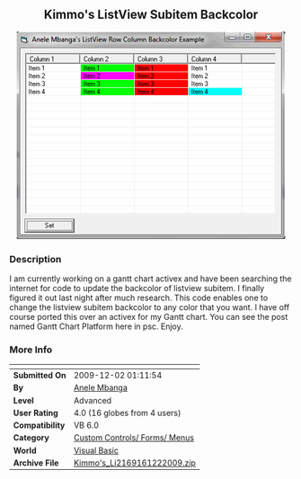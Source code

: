 ﻿<div align="center">

## Kimmo's ListView Subitem Backcolor

<img src="PIC2009122611459267.gif">
</div>

### Description

I am currently working on a gantt chart activex and have been searching the internet for code to update the backcolor of listview subitem. I finally figured it out last night after much research. This code enables one to change the listview subitem backcolor to any color that you want. I have off course ported this over an activex for my Gantt chart. You can see the post named Gantt Chart Platform here in psc. Enjoy.
 
### More Info
 


<span>             |<span>
---                |---
**Submitted On**   |2009-12-02 01:11:54
**By**             |[Anele Mbanga](https://github.com/Planet-Source-Code/PSCIndex/blob/master/ByAuthor/anele-mbanga.md)
**Level**          |Advanced
**User Rating**    |4.0 (16 globes from 4 users)
**Compatibility**  |VB 6\.0
**Category**       |[Custom Controls/ Forms/  Menus](https://github.com/Planet-Source-Code/PSCIndex/blob/master/ByCategory/custom-controls-forms-menus__1-4.md)
**World**          |[Visual Basic](https://github.com/Planet-Source-Code/PSCIndex/blob/master/ByWorld/visual-basic.md)
**Archive File**   |[Kimmo's\_Li2169161222009\.zip](https://github.com/Planet-Source-Code/anele-mbanga-kimmo-s-listview-subitem-backcolor__1-72693/archive/master.zip)








